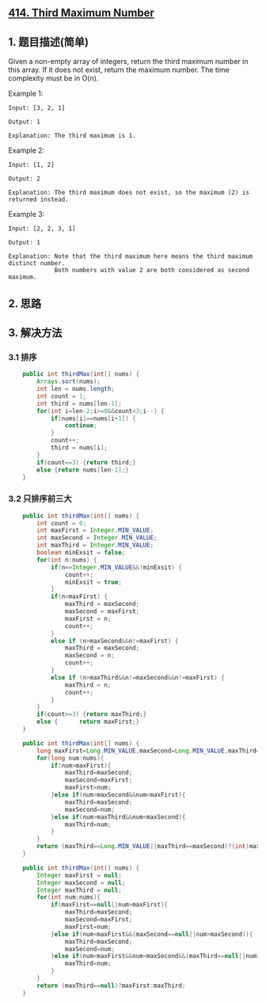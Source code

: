 ## [414. Third Maximum Number](https://leetcode-cn.com/problems/third-maximum-number/)

## 1. 题目描述(简单)

Given a non-empty array of integers, return the third maximum number in this array. If it does not exist, return the maximum number. The time complexity must be in O(n).

Example 1:
```
Input: [3, 2, 1]

Output: 1

Explanation: The third maximum is 1.
```
Example 2:
```
Input: [1, 2]

Output: 2

Explanation: The third maximum does not exist, so the maximum (2) is returned instead.
```
Example 3:
```
Input: [2, 2, 3, 1]

Output: 1

Explanation: Note that the third maximum here means the third maximum distinct number.
             Both numbers with value 2 are both considered as second maximum.
```

## 2. 思路

## 3. 解决方法

### 3.1 排序


```java
	public int thirdMax(int[] nums) {
		Arrays.sort(nums);
		int len = nums.length;
		int count = 1;
		int third = nums[len-1];
		for(int i=len-2;i>=0&&count<3;i--) {
			if(nums[i]==nums[i+1]) {
				continue;
			}
			count++;
			third = nums[i];
		}
		if(count==3) {return third;}
		else {return nums[len-1];}
	}
```


### 3.2 只排序前三大


```java
	public int thirdMax(int[] nums) {
		int count = 0;
		int maxFirst = Integer.MIN_VALUE;
		int maxSecond = Integer.MIN_VALUE;
		int maxThird = Integer.MIN_VALUE;
		boolean minExsit = false;
		for(int n:nums) {
			if(n==Integer.MIN_VALUE&&!minExsit) {
				count++;
				minExsit = true;
			}
			if(n>maxFirst) {
				maxThird = maxSecond;
				maxSecond = maxFirst;
				maxFirst = n;
				count++;
			}
			else if (n>maxSecond&&n!=maxFirst) {
				maxThird = maxSecond;
				maxSecond = n;
				count++;
			}
			else if (n>maxThird&&n!=maxSecond&&n!=maxFirst) {
				maxThird = n;
				count++;
			}
		}
		if(count>=3) {return maxThird;}
		else {		return maxFirst;}
	}
```


```java
	public int thirdMax(int[] nums) {
		long maxFirst=Long.MIN_VALUE,maxSecond=Long.MIN_VALUE,maxThird=Long.MIN_VALUE;
		for(long num:nums){
			if(num>maxFirst){
				maxThird=maxSecond;
				maxSecond=maxFirst;
				maxFirst=num;
			}else if(num>maxSecond&&num<maxFirst){
				maxThird=maxSecond;
				maxSecond=num;
			}else if(num>maxThird&&num<maxSecond){
				maxThird=num;
			}
		}
		return (maxThird==Long.MIN_VALUE||maxThird==maxSecond)?(int)maxFirst:(int)maxThird;
	}
```


```java
	public int thirdMax(int[] nums) {
		Integer maxFirst = null;
		Integer maxSecond = null;
		Integer maxThird = null;
		for(int num:nums){
			if(maxFirst==null||num>maxFirst){
				maxThird=maxSecond;
				maxSecond=maxFirst;
				maxFirst=num;
			}else if(num<maxFirst&&(maxSecond==null||num>maxSecond)){
				maxThird=maxSecond;
				maxSecond=num;
			}else if(num<maxFirst&&num<maxSecond&&(maxThird==null||num>maxThird)){
				maxThird=num;
			}
		}
		return (maxThird==null)?maxFirst:maxThird;
	}
```






